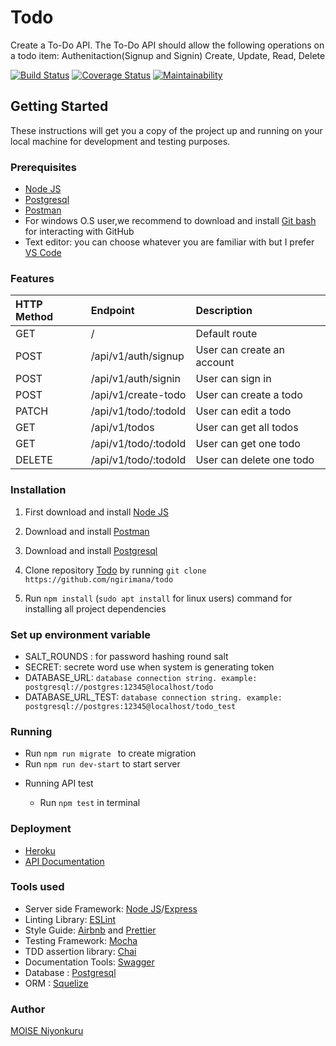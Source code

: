 # Todo

Create a To-Do API. The To-Do API should allow the following operations on a todo item:
Authenitaction(Signup and Signin) Create, Update, Read, Delete


[![Build Status](https://travis-ci.com/ngirimana/todo.svg?branch=develop)](https://travis-ci.com/ngirimana/todo)
[![Coverage Status](https://coveralls.io/repos/github/ngirimana/todo/badge.svg?branch=ch-sagger-documentation)](https://coveralls.io/github/ngirimana/todo?branch=ch-sagger-documentation)
[![Maintainability](https://api.codeclimate.com/v1/badges/1f85e712cfb4bf8bc8d6/maintainability)](https://codeclimate.com/github/ngirimana/todo/maintainability)

## Getting Started

These instructions will get you a copy of the project up and running on your local machine for development and testing purposes. 

### Prerequisites
- [Node JS](https://nodejs.org/)
- [Postgresql](https://www.postgresql.org/download/)
- [Postman](https://www.getpostman.com/downloads/)
- For windows O.S user,we recommend to download and install [Git bash](https://git-scm.com/downloads) for interacting with GitHub
- Text editor: you can choose whatever you are familiar with but I prefer [VS Code](https://code.visualstudio.com/download)


### Features

| HTTP Method | Endpoint                   | Description                                     |
| :---------- | :------------------------- | :---------------------------------------------- |
| GET         | /                          | Default route                                   |
| POST        | /api/v1/auth/signup        | User can create an account                      |
| POST        | /api/v1/auth/signin        | User can sign in                                |
| POST        | /api/v1/create-todo        | User can create a todo                          |
| PATCH       | /api/v1/todo/:todoId       | User can edit a todo                            |
| GET         | /api/v1/todos              | User can get all todos                          |
| GET         | /api/v1/todo/:todoId       | User can get one  todo                          |
| DELETE      | /api/v1/todo/:todoId       | User can delete one  todo  |


### Installation

1.  First download and install [Node JS](https://nodejs.org/en/download/)
2.  Download and install [Postman](https://www.getpostman.com/downloads/)
3.  Download and install [Postgresql](https://www.postgresql.org/)

4.  Clone repository [Todo](https://github.com/ngirimana/todo) by running
    `git clone https://github.com/ngirimana/todo`
5.  Run `npm install` (`sudo apt install` for linux users) command for installing all project dependencies

### Set up environment variable

- SALT_ROUNDS : for password hashing round salt
- SECRET: secrete word use when system is generating token
- DATABASE_URL: `database connection string. example: postgresql://postgres:12345@localhost/todo`
- DATABASE_URL_TEST: `database connection string. example: postgresql://postgres:12345@localhost/todo_test`


### Running

- Run `npm run migrate ` to create migration
- Run `npm run dev-start` to start server

* Running API test 

    - Run `npm test` in terminal

### Deployment
- [Heroku](https://todo-challenge-awosomity.herokuapp.com/)
- [API Documentation](https://todo-challenge-awosomity.herokuapp.com/api-docs/)

### Tools used

- Server side Framework: [Node JS](https://nodejs.org/)/[Express](https://expressjs.com/)
- Linting Library: [ESLint](https://eslint.org)
- Style Guide: [Airbnb](https://github.com/airbnb/javascript) and [Prettier](https://prettier.io/)
- Testing Framework: [Mocha](https://mochajs.org/)
- TDD assertion library: [Chai](https://www.chaijs.com)
- Documentation Tools: [Swagger](https://swagger.io/tools/swagger-ui/)
- Database : [Postgresql](https://www.postgresql.org/)
- ORM : [Squelize](https://sequelize.org/)

### Author

[MOISE Niyonkuru](https://github.com/niyomozey)

